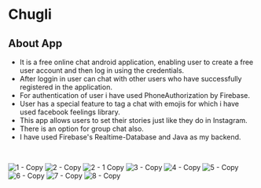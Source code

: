 # Chugli


## About App

- It is a free online chat android application, enabling user to create a free user account and then log in using the credentials. <br/>
- After loggin in user can chat with other users who have successfully registered in the application. <br/>
- For authentication of user i have used PhoneAuthorization by Firebase. <br/>
- User has a special feature to tag a chat with emojis for which i have used facebook feelings library.<br/>
- This app allows users to set their stories just like they do in Instagram.
- There is an option for group chat also.
- I have used Firebase's Realtime-Database and Java as my backend.<br/>

<br/>




![1 - Copy](https://user-images.githubusercontent.com/48574130/169695390-e6906ecc-3e49-4822-a446-ae9c10ff548f.png)
![2 - Copy](https://user-images.githubusercontent.com/48574130/169695394-b0a050d4-8486-474d-8da8-f7cf5d66e661.png)
![2 - 1 Copy](https://user-images.githubusercontent.com/48574130/169695399-0b4f1edc-4c9b-4491-a43c-1f5324ef2d73.png)
![3 - Copy](https://user-images.githubusercontent.com/48574130/118493943-41d17200-b73f-11eb-8015-65d835e65ce8.jpg)
![4 - Copy](https://user-images.githubusercontent.com/48574130/118493945-426a0880-b73f-11eb-97be-7b209b0706c8.jpg)
![5 - Copy](https://user-images.githubusercontent.com/48574130/118493946-43029f00-b73f-11eb-9ba5-9afcb5762b4e.jpg)
![6 - Copy](https://user-images.githubusercontent.com/48574130/118493949-43029f00-b73f-11eb-9bdc-f860feee92ba.jpg)
![7 - Copy](https://user-images.githubusercontent.com/48574130/118493950-439b3580-b73f-11eb-9cee-a28c0262285c.jpg)
![8 - Copy](https://user-images.githubusercontent.com/48574130/118493952-439b3580-b73f-11eb-8cb5-b928265fd842.jpg)

